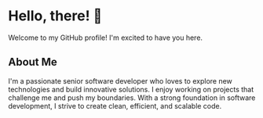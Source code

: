 # Hello, there! 👋

Welcome to my GitHub profile! I'm excited to have you here. 

## About Me

I'm a passionate senior software developer who loves to explore new technologies and build innovative solutions. I enjoy working on projects that challenge me and push my boundaries. With a strong foundation in software development, I strive to create clean, efficient, and scalable code.
